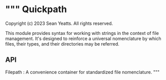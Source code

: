 """
Quickpath
========

Copyright (c) 2023 Sean Yeatts. All rights reserved.

This module provides syntax for working with strings in the context of file
management. It's designed to reinforce a universal nomenclature by which files,
their types, and their directories may be referred.

API
---
Filepath : A convenience container for standardized file nomenclature.
"""
